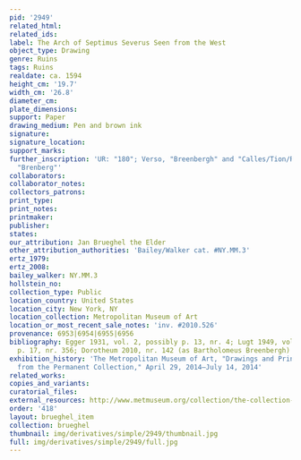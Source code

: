 ```yaml
---
pid: '2949'
related_html: 
related_ids: 
label: The Arch of Septimus Severus Seen from the West
object_type: Drawing
genre: Ruins
tags: Ruins
realdate: ca. 1594
height_cm: '19.7'
width_cm: '26.8'
diameter_cm: 
plate_dimensions: 
support: Paper
drawing_medium: Pen and brown ink
signature: 
signature_location: 
support_marks: 
further_inscription: 'UR: "180"; Verso, "Breenbergh" and "Calles/Tion/Rosam"; Verso,
  "Brenberg"'
collaborators: 
collaborator_notes: 
collectors_patrons: 
print_type: 
print_notes: 
printmaker: 
publisher: 
states: 
our_attribution: Jan Brueghel the Elder
other_attribution_authorities: 'Bailey/Walker cat. #NY.MM.3'
ertz_1979: 
ertz_2008: 
bailey_walker: NY.MM.3
hollstein_no: 
collection_type: Public
location_country: United States
location_city: New York, NY
location_collection: Metropolitan Museum of Art
location_or_most_recent_sale_notes: 'inv. #2010.526'
provenance: 6953|6954|6955|6956
bibliography: Egger 1931, vol. 2, possibly p. 13, nr. 4; Lugt 1949, vol. 1, possibly
  p. 17, nr. 356; Dorotheum 2010, nr. 142 (as Bartholomeus Breenbergh)
exhibition_history: 'The Metropolitan Museum of Art, "Drawings and Prints: Selections
  from the Permanent Collection," April 29, 2014–July 14, 2014'
related_works: 
copies_and_variants: 
curatorial_files: 
external_resources: http://www.metmuseum.org/collection/the-collection-online/search/394484
order: '418'
layout: brueghel_item
collection: brueghel
thumbnail: img/derivatives/simple/2949/thumbnail.jpg
full: img/derivatives/simple/2949/full.jpg
---
```

